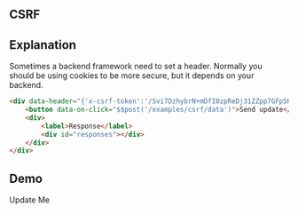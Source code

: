 ## CSRF

## Explanation

Sometimes a backend framework need to set a header.  Normally you should be using cookies to be more secure, but it depends on your backend.

```html
<div data-header="{'x-csrf-token':'/Svi7DzhybrN+mDfI0zpReDj31ZZpp7GFp5KC6yMvGKer5OmslH1fpYDtAfsTwmfH+yLy7ghTAVHiRcjDz8XAQ=='}">
    <button data-on-click="$$post('/examples/csrf/data')">Send update</button>
    <div>
        <label>Response</label>
        <div id="responses"></div>
    </div>
</div>
```

## Demo

<div id="update_me" data-on-load="$$get('/examples/csrf/data')">Update Me</div>
